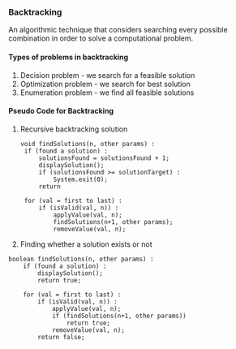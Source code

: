 ### Backtracking

An algorithmic technique that considers searching every possible combination in order to solve a computational problem.

#### Types of problems in backtracking

1. Decision problem - we search for a feasible solution
2. Optimization problem - we search for best solution
3. Enumeration problem - we find all feasible solutions

#### Pseudo Code for Backtracking

1. Recursive backtracking solution

   ```
   void findSolutions(n, other params) :
    if (found a solution) :
        solutionsFound = solutionsFound + 1;
        displaySolution();
        if (solutionsFound >= solutionTarget) :
            System.exit(0);
        return

    for (val = first to last) :
        if (isValid(val, n)) :
            applyValue(val, n);
            findSolutions(n+1, other params);
            removeValue(val, n);
   ```

2. Finding whether a solution exists or not

```
boolean findSolutions(n, other params) :
    if (found a solution) :
        displaySolution();
        return true;

    for (val = first to last) :
        if (isValid(val, n)) :
            applyValue(val, n);
            if (findSolutions(n+1, other params))
                return true;
            removeValue(val, n);
        return false;
```
